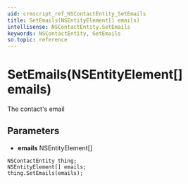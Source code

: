 ```yaml
---
uid: crmscript_ref_NSContactEntity_SetEmails
title: SetEmails(NSEntityElement[] emails)
intellisense: NSContactEntity.SetEmails
keywords: NSContactEntity, GetEmails
so.topic: reference
---
```


# SetEmails(NSEntityElement[] emails)

The contact's email

## Parameters

* **emails** NSEntityElement[]

```crmscript
NSContactEntity thing;
NSEntityElement[] emails;
thing.SetEmails(emails);
```

